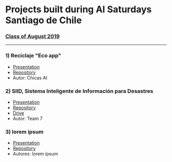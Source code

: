 # Projects built during AI Saturdays Santiago de Chile

### [Class of August 2019](https://github.com/SaturdaysAI/Projects/tree/master/Santiago/readme.md)

---

### 1) Reciclaje "Eco app"
- [Presentation](https://www.youtube.com/watch?v=UrTck_e1VxI&list=PL65VgcstbKZ3-kUf3xj2a5K8Fzp0yAC7u&index=8&t=0s)
- [Repository](https://github.com/mirelys/project-saturdays_AI)
- Autor: Chicas AI

### 2) SIID, Sistema Inteligente de Información para Desastres
- [Presentation](https://www.youtube.com/watch?v=PiRSrYDfE1I&list=PL65VgcstbKZ3-kUf3xj2a5K8Fzp0yAC7u&index=3&t=0s)
- [Repository](https://github.com/soriaster/SID)
- [Drive](https://drive.google.com/drive/folders/13_1LRReVcY6nEAkBB30aeQKZWZGm0gLj)
- Autor: Team 7

### 3) lorem ipsum
- [Presentation]()
- [Repository]()
- Autores: lorem ipsum



